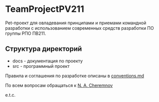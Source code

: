 # TeamProjectPV211

Pet-проект для овладевания принципами и приемами командной разработки с использованием современных средств разработки ПО группы РПО ПВ211.

## Структура директорий

- docs - документация по проекту
- src - программный проект

Правила и соглашения по разработке описаны в [conventions.md](./docs/conventions.md)

По всем вопросам обращаться к [N. A. Cheremnov](https://github.com/NikolayCheremnov)

e.t.c.
